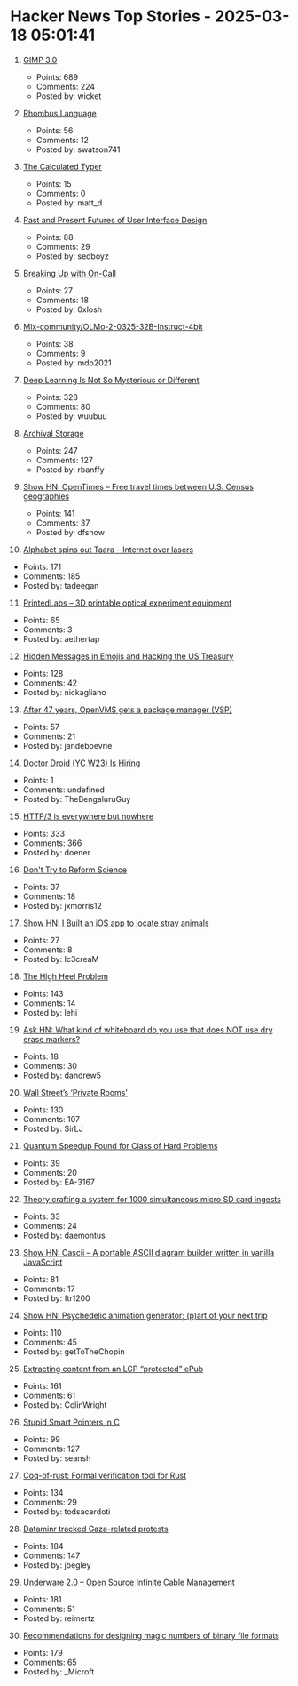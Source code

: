 # Hacker News Top Stories - 2025-03-18 05:01:41

1. [GIMP 3.0](https://testing.gimp.org/news/2025/03/16/gimp-3-0-released/)
   - Points: 689
   - Comments: 224
   - Posted by: wicket

2. [Rhombus Language](https://rhombus-lang.org)
   - Points: 56
   - Comments: 12
   - Posted by: swatson741

3. [The Calculated Typer](https://bahr.io/pubs/entries/calctyper.html)
   - Points: 15
   - Comments: 0
   - Posted by: matt_d

4. [Past and Present Futures of User Interface Design](https://www.datagubbe.se/futui/)
   - Points: 88
   - Comments: 29
   - Posted by: sedboyz

5. [Breaking Up with On-Call](https://reflector.dev/articles/breaking-up-with-on-call/)
   - Points: 27
   - Comments: 18
   - Posted by: 0xlosh

6. [Mlx-community/OLMo-2-0325-32B-Instruct-4bit](https://simonwillison.net/2025/Mar/16/olmo2/)
   - Points: 38
   - Comments: 9
   - Posted by: mdp2021

7. [Deep Learning Is Not So Mysterious or Different](https://arxiv.org/abs/2503.02113)
   - Points: 328
   - Comments: 80
   - Posted by: wuubuu

8. [Archival Storage](https://blog.dshr.org/2025/03/archival-storage.html)
   - Points: 247
   - Comments: 127
   - Posted by: rbanffy

9. [Show HN: OpenTimes – Free travel times between U.S. Census geographies](https://opentimes.org)
   - Points: 141
   - Comments: 37
   - Posted by: dfsnow

10. [Alphabet spins out Taara – Internet over lasers](https://x.company/blog/posts/taara-graduation/)
   - Points: 171
   - Comments: 185
   - Posted by: tadeegan

11. [PrintedLabs – 3D printable optical experiment equipment](https://printedlabs.uni-bayreuth.de/en)
   - Points: 65
   - Comments: 3
   - Posted by: aethertap

12. [Hidden Messages in Emojis and Hacking the US Treasury](https://slamdunksoftware.substack.com/p/hidden-messages-in-emojis-and-hacking)
   - Points: 128
   - Comments: 42
   - Posted by: nickagliano

13. [After 47 years, OpenVMS gets a package manager (VSP)](https://raymii.org/s/blog/After_47_years_OpenVMS_gets_a_package_manager_VSP.html)
   - Points: 57
   - Comments: 21
   - Posted by: jandeboevrie

14. [Doctor Droid (YC W23) Is Hiring](https://www.ycombinator.com/companies/doctor-droid/jobs/2v9x6QW-ai-lead)
   - Points: 1
   - Comments: undefined
   - Posted by: TheBengaluruGuy

15. [HTTP/3 is everywhere but nowhere](https://httptoolkit.com/blog/http3-quic-open-source-support-nowhere/)
   - Points: 333
   - Comments: 366
   - Posted by: doener

16. [Don't Try to Reform Science](https://maxwellforbes.com/posts/dont-try-to-reform-science/)
   - Points: 37
   - Comments: 18
   - Posted by: jxmorris12

17. [Show HN: I Built an iOS app to locate stray animals](https://apps.apple.com/us/app/straysync/id6742747753)
   - Points: 27
   - Comments: 8
   - Posted by: Ic3creaM

18. [The High Heel Problem](https://simonschreibt.de/gat/the-high-heel-problem/)
   - Points: 143
   - Comments: 14
   - Posted by: lehi

19. [Ask HN: What kind of whiteboard do you use that does NOT use dry erase markers?](undefined)
   - Points: 18
   - Comments: 30
   - Posted by: dandrew5

20. [Wall Street’s ‘Private Rooms’](https://www.bloomberg.com/news/features/2025-03-16/wall-street-s-dark-pools-grow-murkier-with-private-rooms)
   - Points: 130
   - Comments: 107
   - Posted by: SirLJ

21. [Quantum Speedup Found for Class of Hard Problems](https://www.quantamagazine.org/quantum-speedup-found-for-huge-class-of-hard-problems-20250317/)
   - Points: 39
   - Comments: 20
   - Posted by: EA-3167

22. [Theory crafting a system for 1000 simultaneous micro SD card ingests](https://forum.level1techs.com/t/theory-crafting-a-system-for-maximum-simultaneous-micro-sd-card-ingest/227159)
   - Points: 33
   - Comments: 24
   - Posted by: daemontus

23. [Show HN: Cascii – A portable ASCII diagram builder written in vanilla JavaScript](https://github.com/casparwylie/cascii-core)
   - Points: 81
   - Comments: 17
   - Posted by: ftr1200

24. [Show HN: Psychedelic animation generator; (p)art of your next trip](https://collidingscopes.github.io/liquid-shape-distortions/)
   - Points: 110
   - Comments: 45
   - Posted by: getToTheChopin

25. [Extracting content from an LCP “protected” ePub](https://shkspr.mobi/blog/2025/03/towards-extracting-content-from-an-lcp-protected-epub/)
   - Points: 161
   - Comments: 61
   - Posted by: ColinWright

26. [Stupid Smart Pointers in C](http://blog.kevinalbs.com/stupid_smart_pointers)
   - Points: 99
   - Comments: 127
   - Posted by: seansh

27. [Coq-of-rust: Formal verification tool for Rust](https://github.com/formal-land/coq-of-rust)
   - Points: 134
   - Comments: 29
   - Posted by: todsacerdoti

28. [Dataminr tracked Gaza-related protests](https://theintercept.com/2025/03/17/lapd-surveillance-gaza-palestine-protests-dataminr/)
   - Points: 184
   - Comments: 147
   - Posted by: jbegley

29. [Underware 2.0 – Open Source Infinite Cable Management](https://makerworld.com/en/models/783010-underware-2-0-infinite-cable-management)
   - Points: 181
   - Comments: 51
   - Posted by: reimertz

30. [Recommendations for designing magic numbers of binary file formats](https://hackers.town/@zwol/114155595855705796)
   - Points: 179
   - Comments: 65
   - Posted by: _Microft

